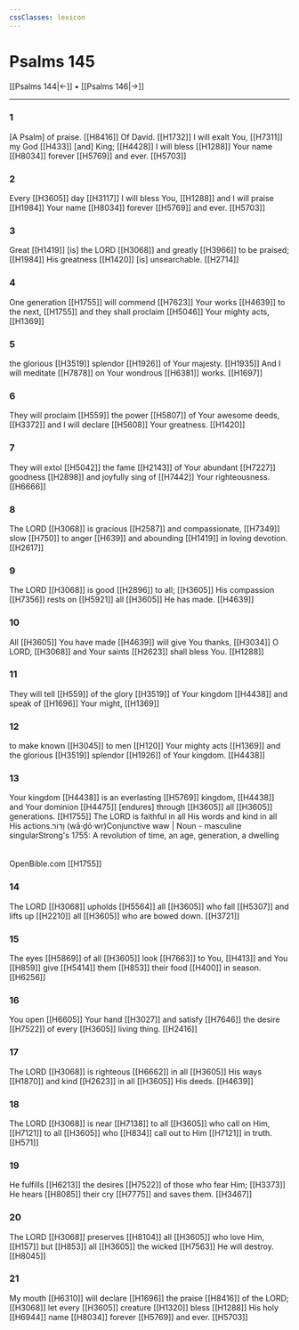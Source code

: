```yaml
---
cssClasses: lexicon
---
```


# Psalms 145

[[Psalms 144|←]] • [[Psalms 146|→]]

---

### 1
[A Psalm] of praise. [[H8416]] Of David. [[H1732]] I will exalt You, [[H7311]] my God [[H433]] [and] King; [[H4428]] I will bless [[H1288]] Your name [[H8034]] forever [[H5769]] and ever. [[H5703]]

### 2
Every [[H3605]] day [[H3117]] I will bless You, [[H1288]] and I will praise [[H1984]] Your name [[H8034]] forever [[H5769]] and ever. [[H5703]]

### 3
Great [[H1419]] [is] the LORD [[H3068]] and greatly [[H3966]] to be praised; [[H1984]] His greatness [[H1420]] [is] unsearchable. [[H2714]]

### 4
One generation [[H1755]] will commend [[H7623]] Your works [[H4639]] to the next, [[H1755]] and they shall proclaim [[H5046]] Your mighty acts, [[H1369]]

### 5
the glorious [[H3519]] splendor [[H1926]] of Your majesty. [[H1935]] And I will meditate [[H7878]] on Your wondrous [[H6381]] works. [[H1697]]

### 6
They will proclaim [[H559]] the power [[H5807]] of Your awesome deeds, [[H3372]] and I will declare [[H5608]] Your greatness. [[H1420]]

### 7
They will extol [[H5042]] the fame [[H2143]] of Your abundant [[H7227]] goodness [[H2898]] and joyfully sing of [[H7442]] Your righteousness. [[H6666]]

### 8
The LORD [[H3068]] is gracious [[H2587]] and compassionate, [[H7349]] slow [[H750]] to anger [[H639]] and abounding [[H1419]] in loving devotion. [[H2617]]

### 9
The LORD [[H3068]] is good [[H2896]] to all; [[H3605]] His compassion [[H7356]] rests on [[H5921]] all [[H3605]] He has made. [[H4639]]

### 10
All [[H3605]] You have made [[H4639]] will give You thanks, [[H3034]] O LORD, [[H3068]] and Your saints [[H2623]] shall bless You. [[H1288]]

### 11
They will tell [[H559]] of the glory [[H3519]] of Your kingdom [[H4438]] and speak of [[H1696]] Your might, [[H1369]]

### 12
to make known [[H3045]] to men [[H120]] Your mighty acts [[H1369]] and the glorious [[H3519]] splendor [[H1926]] of Your kingdom. [[H4438]]

### 13
Your kingdom [[H4438]] is an everlasting [[H5769]] kingdom, [[H4438]] and Your dominion [[H4475]] [endures] through [[H3605]] all [[H3605]] generations. [[H1755]] The LORD is faithful in all His words and kind in all His actions.וָדֽוֹר׃ (wā·ḏō·wr)Conjunctive waw | Noun - masculine singularStrong's 1755: A revolution of time, an age, generation, a dwelling                                                                                                                                                                                                                                                            OpenBible.com [[H1755]]

### 14
The LORD [[H3068]] upholds [[H5564]] all [[H3605]] who fall [[H5307]] and lifts up [[H2210]] all [[H3605]] who are bowed down. [[H3721]]

### 15
The eyes [[H5869]] of all [[H3605]] look [[H7663]] to You, [[H413]] and You [[H859]] give [[H5414]] them [[H853]] their food [[H400]] in season. [[H6256]]

### 16
You open [[H6605]] Your hand [[H3027]] and satisfy [[H7646]] the desire [[H7522]] of every [[H3605]] living thing. [[H2416]]

### 17
The LORD [[H3068]] is righteous [[H6662]] in all [[H3605]] His ways [[H1870]] and kind [[H2623]] in all [[H3605]] His deeds. [[H4639]]

### 18
The LORD [[H3068]] is near [[H7138]] to all [[H3605]] who call on Him, [[H7121]] to all [[H3605]] who [[H834]] call out to Him [[H7121]] in truth. [[H571]]

### 19
He fulfills [[H6213]] the desires [[H7522]] of those who fear Him; [[H3373]] He hears [[H8085]] their cry [[H7775]] and saves them. [[H3467]]

### 20
The LORD [[H3068]] preserves [[H8104]] all [[H3605]] who love Him, [[H157]] but [[H853]] all [[H3605]] the wicked [[H7563]] He will destroy. [[H8045]]

### 21
My mouth [[H6310]] will declare [[H1696]] the praise [[H8416]] of the LORD; [[H3068]] let every [[H3605]] creature [[H1320]] bless [[H1288]] His holy [[H6944]] name [[H8034]] forever [[H5769]] and ever. [[H5703]]

